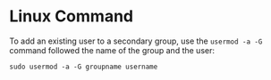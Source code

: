 # Linux Command

To add an existing user to a secondary group, use the `usermod -a -G` command
followed the name of the group and the user:
```shell
sudo usermod -a -G groupname username
```